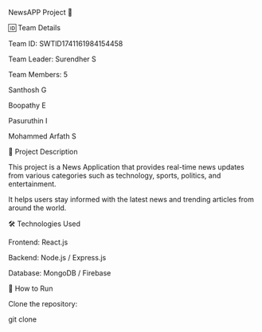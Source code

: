 NewsAPP Project 🚀

🆔 Team Details

Team ID: SWTlD1741161984154458

Team Leader: Surendher S

Team Members: 5

Santhosh G

Boopathy E

Pasuruthin I

Mohammed Arfath S

📌 Project Description

This project is a News Application that provides real-time news updates from various categories such as technology, sports, politics, and entertainment.

It helps users stay informed with the latest news and trending articles from around the world.

🛠 Technologies Used

Frontend: React.js

Backend: Node.js / Express.js

Database: MongoDB / Firebase

🚀 How to Run

Clone the repository:

git clone 
